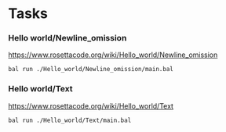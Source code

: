 # Tasks

### Hello world/Newline_omission

https://www.rosettacode.org/wiki/Hello_world/Newline_omission

`bal run ./Hello_world/Newline_omission/main.bal`

### Hello world/Text

https://www.rosettacode.org/wiki/Hello_world/Text

`bal run ./Hello_world/Text/main.bal`
